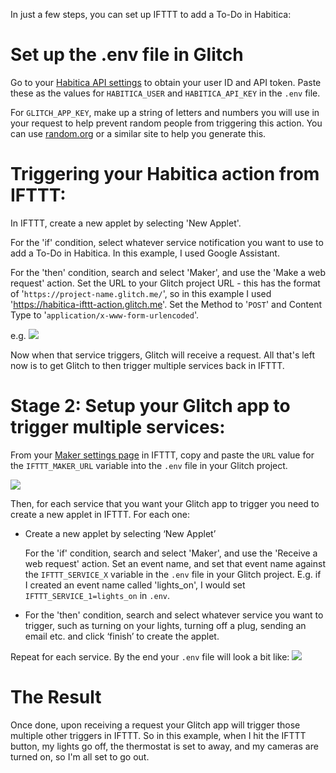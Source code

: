 In just a few steps, you can set up IFTTT to add a To-Do in Habitica:

# Set up the .env file in Glitch

Go to your [Habitica API settings](https://habitica.com/#/options/settings/api) to obtain your user ID and API token. Paste these as the values for `HABITICA_USER` and `HABITICA_API_KEY` in the `.env` file.

For `GLITCH_APP_KEY`, make up a string of letters and numbers you will use in your request to help prevent random people from triggering this action. You can use [random.org](https://www.random.org/passwords/?num=5&len=16&format=html&rnd=new) or a similar site to help you generate this.

# Triggering your Habitica action from IFTTT:

In IFTTT, create a new applet by selecting 'New Applet'.

For the 'if' condition, select whatever service notification you want to use to add a To-Do in Habitica. In this example, I used Google Assistant.

For the 'then' condition, search and select 'Maker', and use the 'Make a web request' action. Set the URL to your Glitch project URL - this has the format of '`https://project-name.glitch.me/`', so in this example I used 'https://habitica-ifttt-action.glitch.me'. Set the Method to '`POST`' and Content Type to '`application/x-www-form-urlencoded`'. 

e.g. ![](https://cdn.glitch.com/4761356a-9369-4e79-9d1e-a8306e8c00b5%2FiftttWebRequestSettings.png)

Now when that service triggers, Glitch will receive a request. All that's left now is to get Glitch to then trigger multiple services back in IFTTT.

# Stage 2: Setup your Glitch app to trigger multiple services:

From your [Maker settings page](https://ifttt.com/services/maker/settings) in IFTTT, copy and paste the `URL` value for the `IFTTT_MAKER_URL` variable into the `.env` file in your Glitch project.

![](https://cdn.glitch.com/4761356a-9369-4e79-9d1e-a8306e8c00b5%2FiftttMakerURL.png)

Then, for each service that you want your Glitch app to trigger you need to create a new applet in IFTTT. For each one:

- Create a new applet by selecting ‘New Applet’

  For the 'if' condition, search and select 'Maker', and use the 'Receive a web request' action. Set an event name, and set that event name against the `IFTTT_SERVICE_X` variable in the `.env` file in your Glitch project. E.g. if I created an event name called 'lights_on', I would set `IFTTT_SERVICE_1=lights_on` in `.env`.

- For the 'then' condition, search and select whatever service you want to trigger, such as turning on your lights, turning off a plug, sending an email etc. and click ‘finish’ to create the applet.

Repeat for each service. By the end your `.env` file will look a bit like:
![](https://cdn.glitch.com/4761356a-9369-4e79-9d1e-a8306e8c00b5%2FiftttEnvFile.png)

# The Result

Once done, upon receiving a request your Glitch app will trigger those multiple other triggers in IFTTT. So in this example, when I hit the IFTTT button, my lights go off, the thermostat is set to away, and my cameras are turned on, so I'm all set to go out.